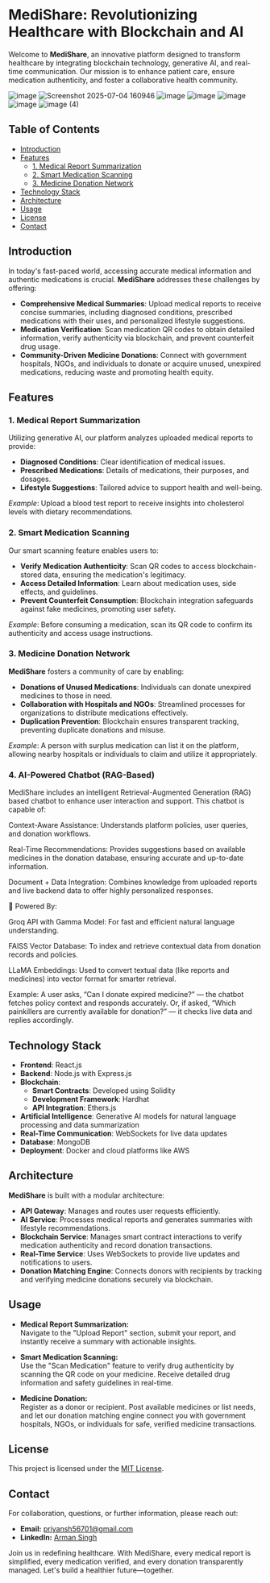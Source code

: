 # MediShare: Revolutionizing Healthcare with Blockchain and AI

Welcome to **MediShare**, an innovative platform designed to transform healthcare by integrating blockchain technology, generative AI, and real-time communication. Our mission is to enhance patient care, ensure medication authenticity, and foster a collaborative health community.

![image](https://github.com/user-attachments/assets/d9d28ee2-257c-4866-9199-5d1ce24ae219)
![Screenshot 2025-07-04 160946](https://github.com/user-attachments/assets/cf752938-2b5c-4510-a4f2-dc8a7e806bd5)
![image](https://github.com/user-attachments/assets/86c7f217-12c3-485e-a79a-eae2506a6d9b)
![image](https://github.com/user-attachments/assets/ec607850-cc3f-4292-a72b-d4e5ab493977)
![image](https://github.com/user-attachments/assets/4eda150e-d7e6-4d00-87c7-a33dfc92dd35)
![image](https://github.com/user-attachments/assets/bde18ccd-40c0-4f6d-b819-fd52ee7b7b6d)
![image (4)](https://github.com/user-attachments/assets/619aa3d1-e1fe-47fe-8b2c-6a64e3b73a6f)


## Table of Contents

- [Introduction](#introduction)
- [Features](#features)
  - [1. Medical Report Summarization](#1-medical-report-summarization)
  - [2. Smart Medication Scanning](#2-smart-medication-scanning)
  - [3. Medicine Donation Network](#3-medicine-donation-network)
- [Technology Stack](#technology-stack)
- [Architecture](#architecture)
- [Usage](#usage)
- [License](#license)
- [Contact](#contact)

## Introduction

In today's fast-paced world, accessing accurate medical information and authentic medications is crucial. **MediShare** addresses these challenges by offering:

- **Comprehensive Medical Summaries**: Upload medical reports to receive concise summaries, including diagnosed conditions, prescribed medications with their uses, and personalized lifestyle suggestions.
- **Medication Verification**: Scan medication QR codes to obtain detailed information, verify authenticity via blockchain, and prevent counterfeit drug usage.
- **Community-Driven Medicine Donations**: Connect with government hospitals, NGOs, and individuals to donate or acquire unused, unexpired medications, reducing waste and promoting health equity.

## Features

### 1. Medical Report Summarization

Utilizing generative AI, our platform analyzes uploaded medical reports to provide:

- **Diagnosed Conditions**: Clear identification of medical issues.
- **Prescribed Medications**: Details of medications, their purposes, and dosages.
- **Lifestyle Suggestions**: Tailored advice to support health and well-being.

*Example*: Upload a blood test report to receive insights into cholesterol levels with dietary recommendations.

### 2. Smart Medication Scanning

Our smart scanning feature enables users to:

- **Verify Medication Authenticity**: Scan QR codes to access blockchain-stored data, ensuring the medication's legitimacy.
- **Access Detailed Information**: Learn about medication uses, side effects, and guidelines.
- **Prevent Counterfeit Consumption**: Blockchain integration safeguards against fake medicines, promoting user safety.

*Example*: Before consuming a medication, scan its QR code to confirm its authenticity and access usage instructions.

### 3. Medicine Donation Network

**MediShare** fosters a community of care by enabling:

- **Donations of Unused Medications**: Individuals can donate unexpired medicines to those in need.
- **Collaboration with Hospitals and NGOs**: Streamlined processes for organizations to distribute medications effectively.
- **Duplication Prevention**: Blockchain ensures transparent tracking, preventing duplicate donations and misuse.

*Example*: A person with surplus medication can list it on the platform, allowing nearby hospitals or individuals to claim and utilize it appropriately.

### 4. AI-Powered Chatbot (RAG-Based)
MediShare includes an intelligent Retrieval-Augmented Generation (RAG) based chatbot to enhance user interaction and support. This chatbot is capable of:

Context-Aware Assistance: Understands platform policies, user queries, and donation workflows.

Real-Time Recommendations: Provides suggestions based on available medicines in the donation database, ensuring accurate and up-to-date information.

Document + Data Integration: Combines knowledge from uploaded reports and live backend data to offer highly personalized responses.

🔧 Powered By:

Groq API with Gamma Model: For fast and efficient natural language understanding.

FAISS Vector Database: To index and retrieve contextual data from donation records and policies.

LLaMA Embeddings: Used to convert textual data (like reports and medicines) into vector format for smarter retrieval.

Example: A user asks, “Can I donate expired medicine?” — the chatbot fetches policy context and responds accurately. Or, if asked, “Which painkillers are currently available for donation?” — it checks live data and replies accordingly.

## Technology Stack

- **Frontend**: React.js
- **Backend**: Node.js with Express.js
- **Blockchain**:
  - **Smart Contracts**: Developed using Solidity
  - **Development Framework**: Hardhat
  - **API Integration**: Ethers.js
- **Artificial Intelligence**: Generative AI models for natural language processing and data summarization
- **Real-Time Communication**: WebSockets for live data updates
- **Database**: MongoDB
- **Deployment**: Docker and cloud platforms like AWS

## Architecture

**MediShare** is built with a modular architecture:

- **API Gateway**: Manages and routes user requests efficiently.
- **AI Service**: Processes medical reports and generates summaries with lifestyle recommendations.
- **Blockchain Service**: Manages smart contract interactions to verify medication authenticity and record donation transactions.
- **Real-Time Service**: Uses WebSockets to provide live updates and notifications to users.
- **Donation Matching Engine**: Connects donors with recipients by tracking and verifying medicine donations securely via blockchain.


## Usage

- **Medical Report Summarization:**  
  Navigate to the "Upload Report" section, submit your report, and instantly receive a summary with actionable insights.

- **Smart Medication Scanning:**  
  Use the "Scan Medication" feature to verify drug authenticity by scanning the QR code on your medicine. Receive detailed drug information and safety guidelines in real-time.

- **Medicine Donation:**  
  Register as a donor or recipient. Post available medicines or list needs, and let our donation matching engine connect you with government hospitals, NGOs, or individuals for safe, verified medicine transactions.


## License

This project is licensed under the [MIT License](LICENSE).

## Contact

For collaboration, questions, or further information, please reach out:

- **Email:** priyansh56701@gmail.com
- **LinkedIn:** [Arman Singh](https://www.linkedin.com/in/arman-singh-9bb83628a/)

Join us in redefining healthcare. With MediShare, every medical report is simplified, every medication verified, and every donation transparently managed. Let's build a healthier future—together.
``` 
